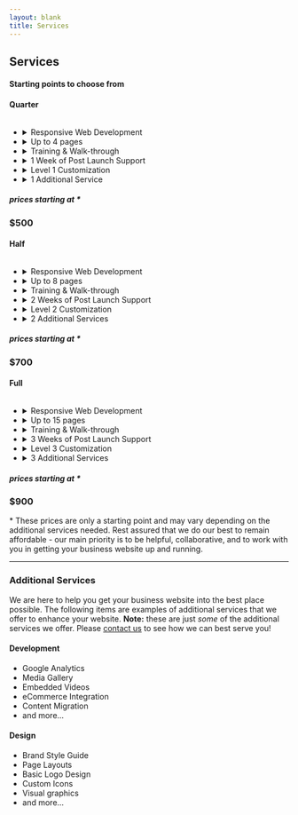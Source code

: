 ```yaml
---
layout: blank
title: Services
---
```

<div class="row_md row_trim_bottom">
	<div class="container_lg">
		<div class="text_center">
			<h2 class="text_charcoal">Services</h2>
			<h4>Starting points to choose from</h4>
		</div>
	</div>
</div>
<div class="row_sm">
	<div class="container_xl">
		<div class="column_thirds">
			<div class="column_third_block">
				<div class="card">
					<div class="card_title text_center bg_dark border_bottom_gold">
						<h4 class="text_regular text_trim_bottom text_white">Quarter</h4>
						<img class="card_tier" src="{{site.url}}/assets/moon_quarter.png" alt="">
					</div>
					<div class="card_content">
						<ul class="card_list">
							<li class="card_list_item card_item_active">
								<details>
								<summary>Responsive Web Development</summary>
								<div class="card_item_summary_gold">Responsive web development ensures that your website is viewable on all devices. Users can expect to have a quality experience when viewing your website on desktop computers, laptops, tablets, and mobile phones.</div>
								</details>
							</li>
							<li class="card_list_item card_item_active">
								<details>
								<summary>Up to 4 pages</summary>
								<div class="card_item_summary_gold">For example: a home page, an about page, a blog page, contact page, and so forth.</div>
								</details>
							</li>
							<li class="card_list_item card_item_active">
								<details>
								<summary>Training & Walk-through</summary>
								<div class="card_item_summary_gold">Prior to launching your site, we offer an on-call walk-through of how your website was built, along with how to manage your content.</div>
								</details>
							</li>
							<li class="card_list_item card_item_active">
								<details>
								<summary>1 Week of Post Launch Support</summary>
								<div class="card_item_summary_gold">
									After your website goes live, we will be more than happy to  offer assistance with any questions or issues you might have for <span class="text_underline">one week</span>.
								</div>
								</details>
							</li>
							<li class="card_list_item card_item_active">
								<details>
									<summary>Level 1 Customization</summary>
									<div class="card_item_summary_gold">
										We'll be more than happy to help style your website to match your company branding by using your color palette, available fonts, page layouts, icons, and other user interface components.
									</div>
								</details>
							</li>
							<li class="card_list_item card_item_active">
								<details>
									<summary>1 Additional Service</summary>
									<div class="card_item_summary_gold">
										We can configure <a class="text_dark text_underline" href="#add-ons">1 additional service</a> of your choice.
									</div>
								</details>
							</li>
						</ul>
						<h5 class="card_price text_center">prices starting at <span class="text_red">*</span></h5>
						<h3 class="text_center">$500</h3>
						<!-- <a href class="card_cta_gold">Details</a> -->
					</div>
				</div>
			</div>
			<div class="column_third_block">
				<div class="card">
					<div class="card_title text_center bg_dark border_bottom_blue">
						<h4 class="text_regular text_trim_bottom text_white">Half</h4>
						<img class="card_tier" src="{{site.url}}/assets/moon_half.png" alt="">
					</div>
					<div class="card_content">
						<ul class="card_list">
							<li class="card_list_item card_item_active">
								<details>
									<summary>Responsive Web Development</summary>
									<div class="card_item_summary_blue">Responsive web development ensures that your website is viewable on all devices. Users can expect to have a quality experience when viewing your website on desktop computers, laptops, tablets, and mobile phones.</div>
								</details>
							</li>
							<li class="card_list_item card_item_active">
								<details>
									<summary>Up to 8 pages</summary>
									<div class="card_item_summary_blue">For example: a home page, an about page, a blog page, contact page, FAQ, products, services, and so forth.</div>
								</details>
							</li>
							<li class="card_list_item card_item_active">
								<details>
									<summary>Training & Walk-through</summary>
									<div class="card_item_summary_blue">Prior to launching your site, we offer an on-call walk-through of how your website was built, along with how to manage your content.</div>
								</details>
							</li>
							<li class="card_list_item card_item_active">
								<details>
									<summary>2 Weeks of Post Launch Support</summary>
									<div class="card_item_summary_blue">
										After your website goes live, we will be more than happy to  offer assistance with any questions or issues you might have for <span class="text_underline">two weeks</span>.
									</div>
								</details>
							</li>
							<li class="card_list_item card_item_active">
								<details>
									<summary>Level 2 Customization</summary>
									<div class="card_item_summary_blue">
										We'll style your website to match your company branding by using your color palette, available fonts, page layouts, icons, and other user interface components. In addition, we offer a few animations and user interactions throughout your pages as well.
									</div>
								</details>
							</li>
							<li class="card_list_item card_item_active">
								<details>
									<summary>2 Additional Services</summary>
									<div class="card_item_summary_blue">
										We can configure <a class="text_dark text_underline" href="#add-ons">2 additional services</a> of your choice.
									</div>
								</details>
							</li>
						</ul>
						<h5 class="card_price text_center">prices starting at <span class="text_red">*</span></h5>
						<h3 class="text_center">$700</h3>
						<!-- <div class="card_cta_blue">Details</div> -->
					</div>
				</div>
			</div>
			<div class="column_third_block">
				<div class="card">
					<div class="card_title text_center bg_dark border_bottom_jungle">
						<h4 class="text_regular text_trim_bottom text_white">Full</h4>
						<img class="card_tier" src="{{site.url}}/assets/moon_full.png" alt="">
					</div>
					<div class="card_content">
						<ul class="card_list">
							<li class="card_list_item card_item_active">
								<details>
									<summary>Responsive Web Development</summary>
									<div class="card_item_summary_jungle">Responsive web development ensures that your website is viewable on all devices. Users can expect to have a quality experience when viewing your website on desktop computers, laptops, tablets, and mobile phones.</div>
								</details>
							</li>
							<li class="card_list_item card_item_active">
								<details>
									<summary>Up to 15 pages</summary>
									<div class="card_item_summary_jungle">For example: a home page, an about page, a blog page, contact page, FAQ, products, services, and so forth.</div>
								</details>
							</li>
							<li class="card_list_item card_item_active">
								<details>
									<summary>Training & Walk-through</summary>
									<div class="card_item_summary_jungle">Prior to launching your site, we offer an on-call walk-through of how your website was built, along with how to manage your content.</div>
								</details>
							</li>
							<li class="card_list_item card_item_active">
								<details>
									<summary>3 Weeks of Post Launch Support</summary>
									<div class="card_item_summary_jungle">
										After your website goes live, we will be more than happy to  offer assistance with any questions or issues you might have for <span class="text_underline">three weeks</span>.
									</div>
								</details>
							</li>
							<li class="card_list_item card_item_active">
								<details>
									<summary>Level 3 Customization</summary>
									<div class="card_item_summary_jungle">
										We offer more than just styling your website to match your company branding. We'll also help integrate customized interactions, animations, and work with you to extend any functionality you can imagine.
									</div>
								</details>
							</li>
							<li class="card_list_item card_item_active">
								<details>
									<summary>3 Additional Services</summary>
									<div class="card_item_summary_jungle">
										We can configure <a class="text_dark text_underline" href="#add-ons">3 additional services</a> of your choice.
									</div>
								</details>
							</li>
						</ul>
						<h5 class="card_price text_center">prices starting at <span class="text_red">*</span></h5>
						<h3 class="text_center">$900</h3>
<!-- 						<div class="card_cta_jungle">Details</div> -->
					</div>
				</div>
			</div>
		</div>
	<p><span class="text_red">*</span> These prices are only a starting point and may vary depending on the additional services needed. Rest assured that we do our best to remain affordable - our main priority is to be helpful, collaborative, and to work with you in getting your business website up and running.</p>
	</div>
</div>
<hr class="divider">

<div class="row_sm">
	<div class="container_lg">
		<h3 id="add-ons" class="text_center">Additional Services</h3>
		<p class="text_center">We are here to help you get your business website into the best place possible. The following items are examples of additional services that we offer to enhance your website. <strong>Note:</strong> these are just <em>some</em> of the additional services we offer. Please <a href="/contact">contact us</a> to see how we can best serve you!</p>
		<div class="column_half">
			<div class="column_half_block">
				<h4 class="text_center text_regular">Development</h4>
				<ul class="page_base_list text_center">
					<li>Google Analytics</li>
					<li>Media Gallery</li>
					<li>Embedded Videos</li>
					<li>eCommerce Integration</li>
					<li>Content Migration</li>
					<li>and more...</li>
				</ul>
			</div>
			<div class="column_half_block">
				<h4 class="text_center text_regular">Design</h4>
				<ul class="page_base_list text_center">
					<li>Brand Style Guide</li>
					<li>Page Layouts</li>
					<li>Basic Logo Design</li>
					<li>Custom Icons</li>
					<li>Visual graphics</li>
					<li>and more...</li>
				</ul>
			</div>
		</div>
	</div>
</div>